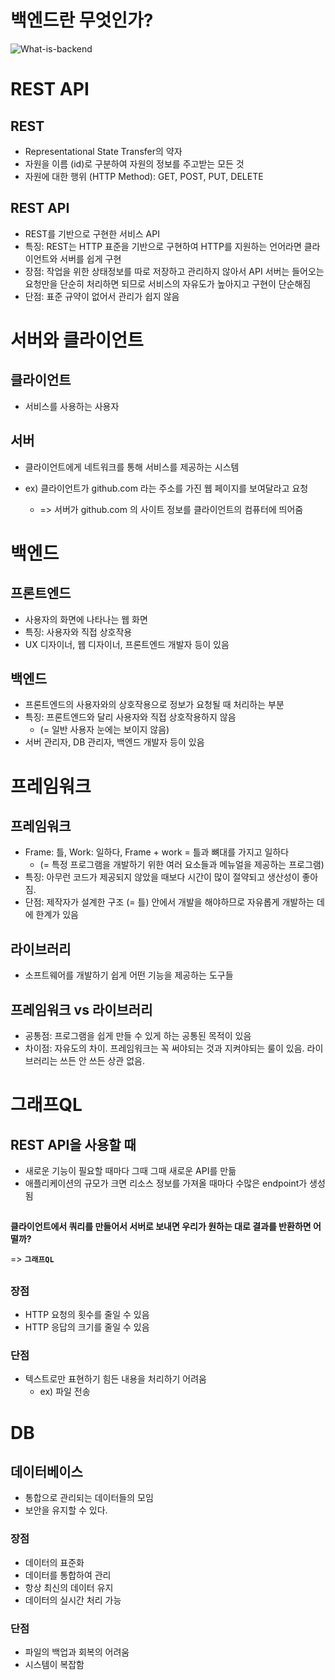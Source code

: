 # 백엔드란 무엇인가?
![What-is-backend](https://user-images.githubusercontent.com/25432800/129430420-80d2372d-2f2f-46f7-b9a8-e16bd4f9e49c.png)

# REST API
## REST
- Representational State Transfer의 약자
- 자원을 이름 (id)로 구분하여 자원의 정보를 주고받는 모든 것
- 자원에 대한 행위 (HTTP Method): GET, POST, PUT, DELETE

## REST API
- REST를 기반으로 구현한 서비스 API
- 특징: REST는 HTTP 표준을 기반으로 구현하여 HTTP를 지원하는 언어라면 클라이언트와 서버를 쉽게 구현
- 장점: 작업을 위한 상태정보를 따로 저장하고 관리하지 않아서 API 서버는 들어오는 요청만을 단순히 처리하면 되므로 서비스의 자유도가 높아지고 구현이 단순해짐
- 단점: 표준 규약이 없어서 관리가 쉽지 않음

# 서버와 클라이언트
## 클라이언트
- 서비스를 사용하는 사용자

## 서버
- 클라이언트에게 네트워크를 통해 서비스를 제공하는 시스템

- ex) 클라이언트가 github.com 라는 주소를 가진 웹 페이지를 보여달라고 요청
  - => 서버가 github.com 의 사이트 정보를 클라이언트의 컴퓨터에 띄어줌

# 백엔드
## 프론트엔드
- 사용자의 화면에 나타나는 웹 화면
- 특징: 사용자와 직접 상호작용
- UX 디자이너, 웹 디자이너, 프론트엔드 개발자 등이 있음

## 백엔드
- 프론트엔드의 사용자와의 상호작용으로 정보가 요청될 때 처리하는 부분
- 특징: 프론트엔드와 달리 사용자와 직접 상호작용하지 않음
  - (= 일반 사용자 눈에는 보이지 않음)
- 서버 관리자, DB 관리자, 백엔드 개발자 등이 있음

# 프레임워크
## 프레임워크 
- Frame: 틀, Work: 일하다, Frame + work = 틀과 뼈대를 가지고 일하다
  - (= 특정 프로그램을 개발하기 위한 여러 요소들과 메뉴얼을 제공하는 프로그램)
- 특징: 아무런 코드가 제공되지 않았을 때보다 시간이 많이 절약되고 생산성이 좋아짐.
- 단점: 제작자가 설계한 구조 (= 틀) 안에서 개발을 해야하므로 자유롭게 개발하는 데에 한계가 있음

## 라이브러리
- 소프트웨어를 개발하기 쉽게 어떤 기능을 제공하는 도구들

## 프레임워크 vs 라이브러리
- 공통점: 프로그램을 쉽게 만들 수 있게 하는 공통된 목적이 있음
- 차이점: 자유도의 차이. 프레임워크는 꼭 써야되는 것과 지켜야되는 룰이 있음. 라이브러리는 쓰든 안 쓰든 상관 없음.

# 그래프QL
## REST API을 사용할 때
- 새로운 기능이 필요할 때마다 그때 그때 새로운 API를 만듦
- 애플리케이션의 규모가 크면 리소스 정보를 가져올 때마다 수많은 endpoint가 생성됨

## 

**클라이언트에서 쿼리를 만들어서 서버로 보내면 우리가 원하는 대로 결과를 반환하면 어떨까?**

=> **`그래프QL`**

## 
### 장점
- HTTP 요청의 횟수를 줄일 수 있음
- HTTP 응답의 크기를 줄일 수 있음

### 단점
- 텍스트로만 표현하기 힘든 내용을 처리하기 어려움
  - ex) 파일 전송

# DB
## 데이터베이스
- 통합으로 관리되는 데이터들의 모임
- 보안을 유지할 수 있다.

### 장점
- 데이터의 표준화
- 데이터를 통합하여 관리
- 항상 최신의 데이터 유지
- 데이터의 실시간 처리 가능

### 단점
- 파일의 백업과 회복의 어려움
- 시스템이 복잡함
